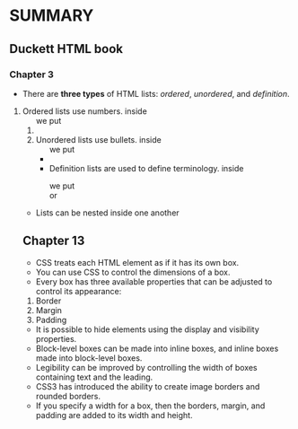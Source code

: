 # SUMMARY #

## Duckett HTML book ##
### Chapter 3 ###

- There are **three types** of HTML lists: *ordered*, *unordered*, and *definition*. 
1. Ordered lists use numbers. 
inside <ol> we put <li>
2. Unordered lists use bullets.
inside <ul> we put <li>
3. Definition lists are used to define terminology.
inside <dl> we put <dt> or <dd>
- Lists can be nested inside one another
  
## Chapter 13 ##
- CSS treats each HTML element as if it has its own box. 
- You can use CSS to control the dimensions of a box.
- Every box has three available properties that can be adjusted to control its appearance:
1. Border 
2. Margin
3. Padding
- It is possible to hide elements using the display and visibility properties.
- Block-level boxes can be made into inline boxes, and inline boxes made into block-level boxes.
- Legibility can be improved by controlling the width of boxes containing text and the leading.
- CSS3 has introduced the ability to create image borders and rounded borders.
- If you specify a width for a box, then the borders, margin, and padding are added to its width and height.


